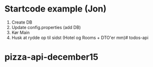 # Startcode example (Jon)

1. Create DB
2. Update config.properties (add DB)
3. Kør Main
4. Husk at rydde op til sidst (Hotel og Rooms + DTO'er mm)# todos-api
# pizza-api-december15
